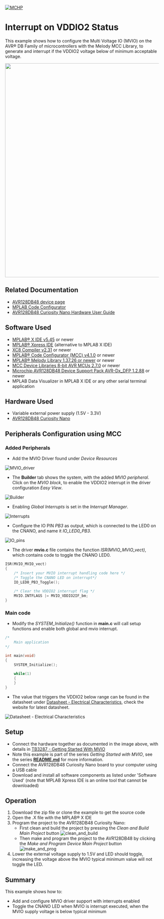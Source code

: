 <!-- Please do not change this logo with link -->
[![MCHP](images/microchip.png)](https://www.microchip.com)

# Interrupt on VDDIO2 Status
This example shows how to configure the Multi Voltage IO (MVIO) on the AVR® DB Family of microcontrollers with the Melody MCC Library, to generate and interrupt if the VDDIO2 voltage below of minimum acceptable voltage. 

<p>
	<img width=700px height=auto src="images/AVR128DB48_CNANO_HDW_MOD.png">
</p>

## Related Documentation

- [AVR128DB48 device page](https://www.microchip.com/wwwproducts/en/AVR128DB48)
- [MPLAB Code Configurator](https://www.microchip.com/en-us/development-tools-tools-and-software/embedded-software-center/mplab-code-configurator)
- [AVR128DB48 Curiosity Nano Hardware User Guide](https://www.microchip.com/DevelopmentTools/ProductDetails/PartNO/EV35L43A)


## Software Used

- [MPLAB® X IDE v5.45](https://www.microchip.com/mplab/mplab-x-ide) or newer
- [MPLAB® Xpress IDE](https://www.microchip.com/xpress) (alternative to MPLAB X IDE)
- [XC8 Compiler v2.31](https://www.microchip.com/mplab/compilers) or newer
- [MPLAB® Code Configurator (MCC) v4.1.0](https://www.microchip.com/mplab/mplab-code-configurator) or newer
- [MPLAB® Melody Library 1.37.26 or newer](https://www.microchip.com/mplab/mplab-code-configurator) or newer
- [MCC Device Libraries 8-bit AVR MCUs 2.7.0](https://www.microchip.com/mplab/mplab-code-configurator) or newer
- [Microchip AVR128DB48 Device Support Pack AVR-Dx_DFP 1.2.88](https://packs.download.microchip.com/) or newer
-  MPLAB Data Visualizer in MPLAB X IDE or any other serial terminal application


## Hardware Used

- Variable external power supply (1.5V - 3.3V)
- [AVR128DB48 Curiosity Nano](https://www.microchip.com/DevelopmentTools/ProductDetails/PartNO/EV35L43A)


## Peripherals Configuration using MCC

### Added Peripherals

- Add the MVIO Driver found under *Device Resources*

![MVIO_driver](images/MCC_Melody_adding_MVIO_driver.png)

- The **Builder** tab shows the system, with the added *MVIO peripheral*.  Click on the *MVIO block*, to enable the VDDIO2 interrupt in the driver configuration *Easy View*.

![Builder](images/MCC_Melody_mvio.png)

- Enabling *Global Interrupts* is set in the *Interrupt Manager*.

![Interrupts](images/MCC_Melody_interrupt_manager.png)

- Configure the IO PIN *PB3* as output, which is connected to the LED0 on the CNANO, and name it *IO_LED0_PB3*.

![IO_pins](images/MCC_Melody_pins_PB3_LED0.png)

- The driver **mvio.c** file contains the function *ISR(MVIO_MVIO_vect)*, which contains code to toggle the CNANO LED0.

```c
ISR(MVIO_MVIO_vect)
{
    /* Insert your MVIO interrupt handling code here */
    /* Toggle the CNANO LED on interrupt*/
    IO_LED0_PB3_Toggle();
    
    /* Clear the VDDIO2 interrupt flag */
    MVIO.INTFLAGS |= MVIO_VDDIO2IF_bm;
}
```


### Main code

- Modify the *SYSTEM_Initialize()* function in **main.c** will call setup functions and enable both global and mvio interrupt.

```c
/*
    Main application
*/

int main(void)
{
    SYSTEM_Initialize();
    
    while(1)
    {
    }    
}
```

- The value that triggers the VDDIO2 below range can be found in the datasheet under [Datasheet - Electrical Characteristics](https://www.microchip.com/wwwproducts/en/AVR64DB48), check the website for latest datasheet.

![Datasheet - Electrical Characteristics](images/VDDIO2_supply_range.png)


## Setup

- Connect the hardware together as documented in the image above, with details in [TB3287 - Getting Started With MVIO](https://microchip.com/DS90003287)
- Note this example is part of the series *Getting Started with MVIO*, see the series  [**README.md**](../README.md) for more information.
- Connect the AVR128DB48 Curiosity Nano board to your computer using a USB cable
- Download and install all software components as listed under 'Software Used' (note that MPLAB Xpress IDE is an online tool that cannot be downloaded)


## Operation

1. Download the zip file or clone the example to get the source code
1. Open the .X file with the MPLAB® X IDE
1. Program the project to the AVR128DB48 Curiosity Nano: 
	- First clean and build the project by pressing the *Clean and Build Main Project* button
	![clean_and_build](images/clean_and_build.png)
	- Then make and program the project to the AVR128DB48 by clicking the *Make and Program Device Main Project* button
	![make_and_prog](images/make_and_prog.png)
1. Lower the external voltage supply to 1.5V and LED should toggle, increasing the voltage above the MVIO typical minimum value will not toggle the LED.

## Summary

This example shows how to:
* Add and configure MVIO driver support with interrupts enabled
* Toggle the CNANO LED when MVIO is interrupt executed, when the MVIO supply voltage is below typical minimum
